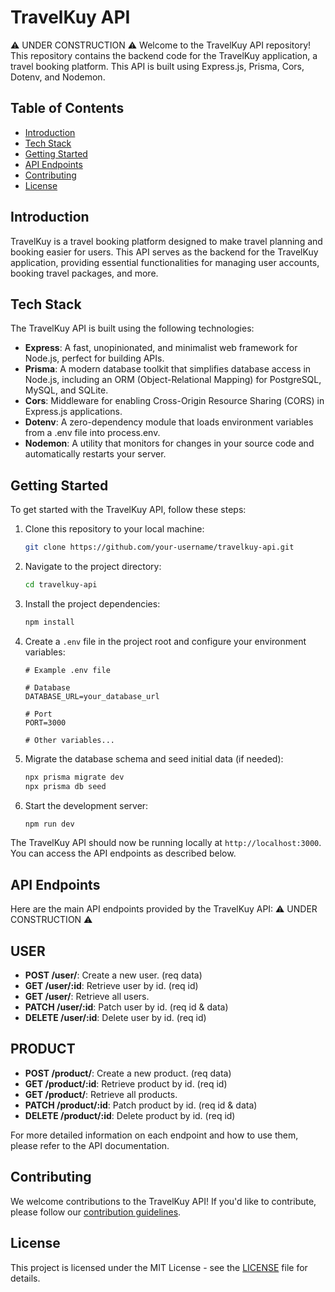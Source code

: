 # TravelKuy API
⚠️ UNDER CONSTRUCTION ⚠️
Welcome to the TravelKuy API repository! This repository contains the backend code for the TravelKuy application, a travel booking platform. This API is built using Express.js, Prisma, Cors, Dotenv, and Nodemon.

## Table of Contents

- [Introduction](#introduction)
- [Tech Stack](#tech-stack)
- [Getting Started](#getting-started)
- [API Endpoints](#api-endpoints)
- [Contributing](#contributing)
- [License](#license)

## Introduction

TravelKuy is a travel booking platform designed to make travel planning and booking easier for users. This API serves as the backend for the TravelKuy application, providing essential functionalities for managing user accounts, booking travel packages, and more.

## Tech Stack

The TravelKuy API is built using the following technologies:

- **Express**: A fast, unopinionated, and minimalist web framework for Node.js, perfect for building APIs.
- **Prisma**: A modern database toolkit that simplifies database access in Node.js, including an ORM (Object-Relational Mapping) for PostgreSQL, MySQL, and SQLite.
- **Cors**: Middleware for enabling Cross-Origin Resource Sharing (CORS) in Express.js applications.
- **Dotenv**: A zero-dependency module that loads environment variables from a .env file into process.env.
- **Nodemon**: A utility that monitors for changes in your source code and automatically restarts your server.

## Getting Started

To get started with the TravelKuy API, follow these steps:

1. Clone this repository to your local machine:

   ```bash
   git clone https://github.com/your-username/travelkuy-api.git
   ```

2. Navigate to the project directory:

   ```bash
   cd travelkuy-api
   ```

3. Install the project dependencies:

   ```bash
   npm install
   ```

4. Create a `.env` file in the project root and configure your environment variables:

   ```env
   # Example .env file

   # Database
   DATABASE_URL=your_database_url

   # Port
   PORT=3000

   # Other variables...
   ```

5. Migrate the database schema and seed initial data (if needed):

   ```bash
   npx prisma migrate dev
   npx prisma db seed
   ```

6. Start the development server:

   ```bash
   npm run dev
   ```

The TravelKuy API should now be running locally at `http://localhost:3000`. You can access the API endpoints as described below.

## API Endpoints

Here are the main API endpoints provided by the TravelKuy API:
⚠️ UNDER CONSTRUCTION ⚠️
## USER
- **POST /user/**: Create a new user. (req data)
- **GET /user/:id**: Retrieve user by id. (req id)
- **GET /user/**: Retrieve all users.
- **PATCH /user/:id**: Patch user by id. (req id & data)
- **DELETE /user/:id**: Delete user by id. (req id)

## PRODUCT
- **POST /product/**: Create a new product. (req data)
- **GET /product/:id**: Retrieve product by id. (req id)
- **GET /product/**: Retrieve all products.
- **PATCH /product/:id**: Patch product by id. (req id & data)
- **DELETE /product/:id**: Delete product by id. (req id)

For more detailed information on each endpoint and how to use them, please refer to the API documentation.

## Contributing

We welcome contributions to the TravelKuy API! If you'd like to contribute, please follow our [contribution guidelines](CONTRIBUTING.md).

## License

This project is licensed under the MIT License - see the [LICENSE](LICENSE) file for details.

